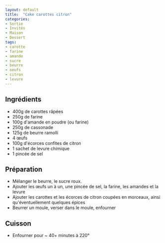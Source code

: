 ```yaml
---
layout: default
title:  "Cake carottes citron"
categories:
- Sortie
- Invités
- Maison
- Dessert
tags:
- carotte
- farine
- amande
- sucre
- beurre
- oeufs
- citron
- levure
---
```


## Ingrédients

- 400g de carottes râpées
- 250g de farine
- 100g d'amande en poudre (ou farine)
- 250g de cassonade
- 125g de beurre ramolli
- 4 œufs
- 100g d'écorces confites de citron
- 1 sachet de levure chimique
- 1 pincée de sel

## Préparation

- Mélanger le beurre, le sucre roux.
- Ajouter les œufs un à un, une pincée de sel, la farine, les amandes et la levure
- Ajouter les carottes et les écorces de citron coupées en morceaux, ainsi qu'éventuellement quelques épices
- Beurrer un moule, verser dans le moule, enfourner

## Cuisson

- Enfourner pour ~ 40+ minutes à 220°